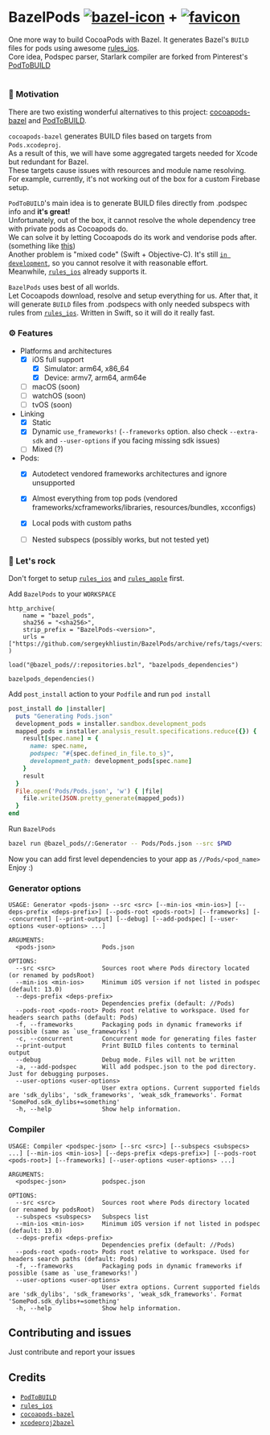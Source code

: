 #  BazelPods [![bazel-icon](https://user-images.githubusercontent.com/51409210/188334195-d558f4b3-cafb-4501-8dc7-ed4771508a09.svg)](https://bazel.build/) + [![favicon](https://user-images.githubusercontent.com/51409210/188334178-cbb1e7c9-aee3-4802-bcd2-81292d47d02d.png)](https://cocoapods.org/)

One more way to build CocoaPods with Bazel. It generates Bazel's `BUILD` files for pods using awesome [rules_ios](https://github.com/bazel-ios/rules_ios).  
Core idea, Podspec parser, Starlark compiler are forked from Pinterest's [PodToBUILD](https://github.com/pinterest/PodToBUILD)

#

### 🤔 Motivation
There are two existing wonderful alternatives to this project: [cocoapods-bazel](https://github.com/bazel-ios/cocoapods-bazel) and [PodToBUILD](https://github.com/pinterest/PodToBUILD).

`cocoapods-bazel` generates BUILD files based on targets from `Pods.xcodeproj`.  
As a result of this, we will have some aggregated targets needed for Xcode but redundant for Bazel.  
These targets cause issues with resources and module name resolving.  
For example, currently, it's not working out of the box for a custom Firebase setup.

`PodToBUILD`'s main idea is to generate BUILD files directly from .podspec info and **it's great!**  
Unfortunately, out of the box, it cannot resolve the whole dependency tree with private pods as Cocoapods do.  
We can solve it by letting Cocoapods do its work and vendorise pods after. (something like [this](https://github.com/pinterest/PodToBUILD/pull/216/files))  
Another problem is "mixed code" (Swift + Objective-C). It's still [`in development`](https://github.com/pinterest/PodToBUILD#does-it-work-with-swift), so you cannot resolve it with reasonable effort.  
Meanwhile, [`rules_ios`](https://github.com/bazel-ios/rules_ios) already supports it.

`BazelPods` uses best of all worlds.  
Let Cocoapods download, resolve and setup everything for us. After that, it will generate `BUILD` files from .podspecs with only needed subspecs with rules from [`rules_ios`](https://github.com/bazel-ios/rules_ios). Written in Swift, so it will do it really fast.

### ⚙️ Features

- Platforms and architectures
  - [x] iOS full support
    - [x] Simulator: arm64, x86_64
    - [x] Device: armv7, arm64, arm64e
  - [ ] macOS (soon)
  - [ ] watchOS (soon)
  - [ ] tvOS (soon)
- Linking
  - [x] Static
  - [x] Dynamic `use_frameworks!` (`--frameworks` option. also check `--extra-sdk` and `--user-options` if you facing missing sdk issues)
  - [ ] Mixed (?)
- Pods: 
  - [x] Autodetect vendored frameworks architectures and ignore unsupported
  - [x] Almost everything from top pods (vendored frameworks/xcframeworks/libraries, resources/bundles, xcconfigs)
  - [x] Local pods with custom paths
  - [ ] Nested subspecs (possibly works, but not tested yet)
  


### 🎸 Let's rock
Don't forget to setup [`rules_ios`](https://github.com/bazel-ios/rules_ios) and [`rules_apple`](https://github.com/bazelbuild/rules_apple) first.

Add `BazelPods` to your `WORKSPACE`
```starlark
http_archive(
    name = "bazel_pods",
    sha256 = "<sha256>",
    strip_prefix = "BazelPods-<version>",
    urls = ["https://github.com/sergeykhliustin/BazelPods/archive/refs/tags/<version>.tar.gz"],
)

load("@bazel_pods//:repositories.bzl", "bazelpods_dependencies")

bazelpods_dependencies()
```
Add `post_install` action to your `Podfile` and run `pod install`
```ruby
post_install do |installer|
  puts "Generating Pods.json"
  development_pods = installer.sandbox.development_pods
  mapped_pods = installer.analysis_result.specifications.reduce({}) { |result, spec|
    result[spec.name] = {
      name: spec.name,
      podspec: "#{spec.defined_in_file.to_s}",
      development_path: development_pods[spec.name]
    }
    result
  }
  File.open('Pods/Pods.json', 'w') { |file|
    file.write(JSON.pretty_generate(mapped_pods))
  }
end
```
Run `BazelPods`
```sh
bazel run @bazel_pods//:Generator -- Pods/Pods.json --src $PWD
```
Now you can add first level dependencies to your app as `//Pods/<pod_name>`  
Enjoy :)

### Generator options
```
USAGE: Generator <pods-json> --src <src> [--min-ios <min-ios>] [--deps-prefix <deps-prefix>] [--pods-root <pods-root>] [--frameworks] [--concurrent] [--print-output] [--debug] [--add-podspec] [--user-options <user-options> ...]

ARGUMENTS:
  <pods-json>             Pods.json

OPTIONS:
  --src <src>             Sources root where Pods directory located (or renamed by podsRoot)
  --min-ios <min-ios>     Minimum iOS version if not listed in podspec (default: 13.0)
  --deps-prefix <deps-prefix>
                          Dependencies prefix (default: //Pods)
  --pods-root <pods-root> Pods root relative to workspace. Used for headers search paths (default: Pods)
  -f, --frameworks        Packaging pods in dynamic frameworks if possible (same as `use_frameworks!`)
  -c, --concurrent        Concurrent mode for generating files faster
  --print-output          Print BUILD files contents to terminal output
  --debug                 Debug mode. Files will not be written
  -a, --add-podspec       Will add podspec.json to the pod directory. Just for debugging purposes.
  --user-options <user-options>
                          User extra options. Current supported fields are 'sdk_dylibs', 'sdk_frameworks', 'weak_sdk_frameworks'. Format 'SomePod.sdk_dylibs+=something'
  -h, --help              Show help information.
```
### Compiler
```
USAGE: Compiler <podspec-json> [--src <src>] [--subspecs <subspecs> ...] [--min-ios <min-ios>] [--deps-prefix <deps-prefix>] [--pods-root <pods-root>] [--frameworks] [--user-options <user-options> ...]

ARGUMENTS:
  <podspec-json>          podspec.json

OPTIONS:
  --src <src>             Sources root where Pods directory located (or renamed by podsRoot)
  --subspecs <subspecs>   Subspecs list
  --min-ios <min-ios>     Minimum iOS version if not listed in podspec (default: 13.0)
  --deps-prefix <deps-prefix>
                          Dependencies prefix (default: //Pods)
  --pods-root <pods-root> Pods root relative to workspace. Used for headers search paths (default: Pods)
  -f, --frameworks        Packaging pods in dynamic frameworks if possible (same as `use_frameworks!`)
  --user-options <user-options>
                          User extra options. Current supported fields are 'sdk_dylibs', 'sdk_frameworks', 'weak_sdk_frameworks'. Format 'SomePod.sdk_dylibs+=something'
  -h, --help              Show help information.
```
## Contributing and issues
Just contribute and report your issues 
## Credits 
- [`PodToBUILD`](https://github.com/pinterest/PodToBUILD)
- [`rules_ios`](https://github.com/bazel-ios/rules_ios)
- [`cocoapods-bazel`](https://github.com/bazel-ios/cocoapods-bazel)
- [`xcodeproj2bazel`](https://github.com/WeijunDeng/xcodeproj2bazel)
